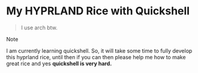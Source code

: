 # My HYPRLAND Rice with Quickshell
> I use arch btw.

> [!NOTE]
> I am currently learning quickshell. So, it will take some time to fully develop this hyprland rice, until then if you can then please help me how to make great rice and yes **quickshell is very hard.**
